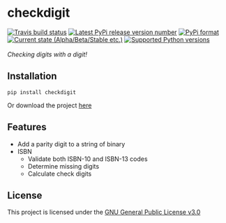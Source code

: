 # checkdigit
[![Travis build status](https://img.shields.io/travis/com/harens/checkdigit.svg?style=for-the-badge)](https://travis-ci.com/harens/checkdigit) 
[![Latest PyPi release version number](https://img.shields.io/pypi/v/checkdigit.svg?logoColor=violet&style=for-the-badge)](https://pypi.org/project/checkdigit/)
[![PyPi format](https://img.shields.io/pypi/format/checkdigit.svg?style=for-the-badge)](https://pypi.org/project/checkdigit/)
[![Current state (Alpha/Beta/Stable etc.)](https://img.shields.io/pypi/status/checkdigit.svg?style=for-the-badge)](https://pypi.org/project/checkdigit/)
[![Supported Python versions](https://img.shields.io/pypi/pyversions/checkdigit.svg?style=for-the-badge)](https://pypi.org/project/checkdigit/)
<br>
<br>
*Checking digits with a digit!*

## Installation
```shell
pip install checkdigit
```
Or download the project [here](https://github.com/harens/checkdigit/archive/master.zip)
## Features
- Add a parity digit to a string of binary
- ISBN
    - Validate both ISBN-10 and ISBN-13 codes
    - Determine missing digits
    - Calculate check digits
## License
This project is licensed under the [GNU General Public License v3.0](https://github.com/harens/checkdigit/blob/master/LICENSE)
